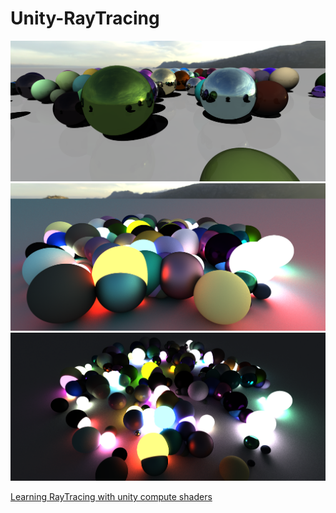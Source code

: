 # Unity-RayTracing

![](https://github.com/Josef212/Unity-RayTracing/blob/master/RayTracing0.png?raw=true)
![](https://github.com/Josef212/Unity-RayTracing/blob/master/RayTracing1.png?raw=true)
![](https://github.com/Josef212/Unity-RayTracing/blob/master/RayTracing2.png?raw=true)

[Learning RayTracing with unity compute shaders](http://blog.three-eyed-games.com/2018/05/03/gpu-ray-tracing-in-unity-part-1/)
